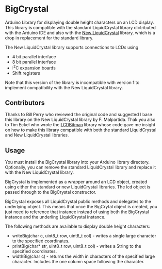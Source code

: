 BigCrystal
==========

Arduino Library for displaying double height characters on an LCD display. This library is
compatible with the standard LiquidCrystal library dictributed with the Arduino IDE and
also with the [New LiquidCrystal](https://github.com/fmalpartida/New-LiquidCrystal) library,
which is a drop in replacement for the standard library.

The New LiquidCrystal library supports connections to LCDs using
* 4 bit parallel interface
* 8 bit parallel interface
* I<sup>2</sup>C expansion boards
* Shift registers

Note that this version of the library is incompatible with version 1 to implement compatibility
with the New LiquidCrystal library.

Contributors
------------
Thanks to Bill Perry who reviewed the original code and suggested I base this library on
the New LiquidCrystal library by F. Malpartida. Thak you also to Tim Eckel who wrote the
[LCDBitmap](http://code.google.com/p/arduino-lcd-bitmap/) library whose code gave me insight
on how to make this library compatible with both the standard LiquidCrystal and New
LiquidCrystal libraries.

Usage
-----

You must install the BigCrystal library into your Arduino library directory. Optionally, you
can remove the standard LiquidCrystal library and replace it with the New LiquidCrystal library.

BigCrystal is implemented as a wrapper around an LCD object, created using either the standard or
new LiquidCrystal libraries. The lcd object is passed through to the BigCrystal constructor.

BigCrystal exposes all LiquidCrystal public methods and delegates to the underlying object. This
means that once the BigCrytal object is created, you just need to reference that instance instead
of using both the BigCrystal instance and the underling LiquidCrystal instance.

The following methods are available to display double height characters:
* writeBig(char c, uint8_t row, uint8_t col) - writes a single large character to the specified coordinates.
* printBig(char* str, uint8_t row, uint8_t col) - writes a String to the specified coordinates.
* widthBig(char c) - returns the width in characters of the specified large character.
  Includes the one column space following the character.
